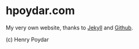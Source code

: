 # hpoydar.com

My very own website, thanks to [Jekyll](https://jekyllrb.com/) and [Github](https://github.com).

(c) Henry Poydar